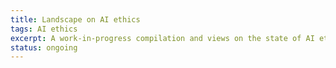 ```yaml
---
title: Landscape on AI ethics
tags: AI ethics
excerpt: A work-in-progress compilation and views on the state of AI ethics
status: ongoing
---
```




